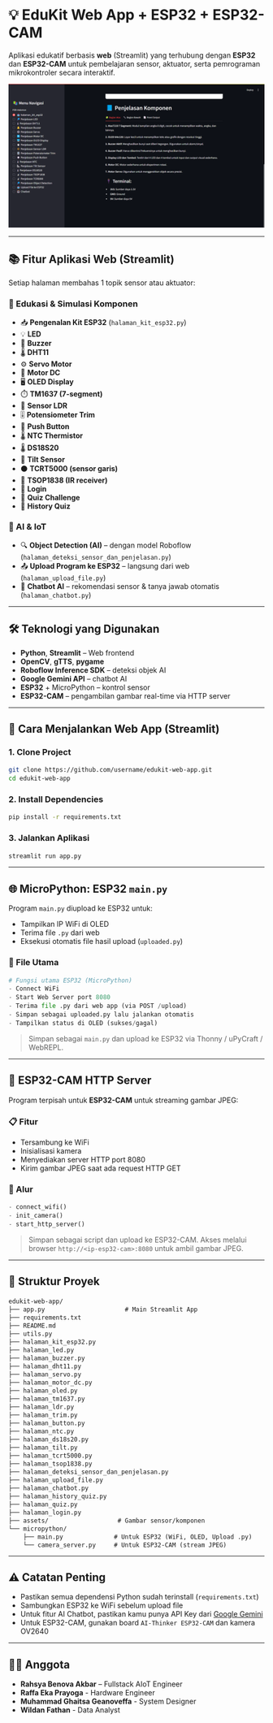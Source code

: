 # 💡 EduKit Web App + ESP32 + ESP32-CAM

Aplikasi edukatif berbasis **web** (Streamlit) yang terhubung dengan **ESP32** dan **ESP32-CAM** untuk pembelajaran sensor, aktuator, serta pemrograman mikrokontroler secara interaktif.

<p align="center">
  <img src="assets/tampilan_awal.png" alt="Tampilan Awal Web EduKit" width="700"/>
</p>

---

## 📚 Fitur Aplikasi Web (Streamlit)

Setiap halaman membahas 1 topik sensor atau aktuator:

### 🧠 Edukasi & Simulasi Komponen
- 📥 **Pengenalan Kit ESP32** (`halaman_kit_esp32.py`)
- 💡 **LED**
- 🔔 **Buzzer**
- 🌡️ **DHT11**
- ⚙️ **Servo Motor**
- 🔄 **Motor DC**
- 🖥️ **OLED Display**
- ⏱️ **TM1637 (7-segment)**
- 🔆 **Sensor LDR**
- 🎚 **Potensiometer Trim**
- 🔘 **Push Button**
- 🌡 **NTC Thermistor**
- 🌡 **DS18S20**
- 🎯 **Tilt Sensor**
- ⚫ **TCRT5000 (sensor garis)**
- 📡 **TSOP1838 (IR receiver)**
- 👤 **Login**
- 🧠 **Quiz Challenge**
- 📜 **History Quiz**

### 🤖 AI & IoT
- 🔍 **Object Detection (AI)** – dengan model Roboflow (`halaman_deteksi_sensor_dan_penjelasan.py`)
- 📤 **Upload Program ke ESP32** – langsung dari web (`halaman_upload_file.py`)
- 💬 **Chatbot AI** – rekomendasi sensor & tanya jawab otomatis (`halaman_chatbot.py`)

---

## 🛠️ Teknologi yang Digunakan

- **Python**, **Streamlit** – Web frontend
- **OpenCV**, **gTTS**, **pygame**
- **Roboflow Inference SDK** – deteksi objek AI
- **Google Gemini API** – chatbot AI
- **ESP32** + MicroPython – kontrol sensor
- **ESP32-CAM** – pengambilan gambar real-time via HTTP server

---

## 🚀 Cara Menjalankan Web App (Streamlit)

### 1. Clone Project

```bash
git clone https://github.com/username/edukit-web-app.git
cd edukit-web-app
```

### 2. Install Dependencies

```bash
pip install -r requirements.txt
```

### 3. Jalankan Aplikasi

```bash
streamlit run app.py
```

---

## 🌐 MicroPython: ESP32 `main.py`

Program `main.py` diupload ke ESP32 untuk:
- Tampilkan IP WiFi di OLED
- Terima file `.py` dari web
- Eksekusi otomatis file hasil upload (`uploaded.py`)

### 💾 File Utama
```python
# Fungsi utama ESP32 (MicroPython)
- Connect WiFi
- Start Web Server port 8080
- Terima file .py dari web app (via POST /upload)
- Simpan sebagai uploaded.py lalu jalankan otomatis
- Tampilkan status di OLED (sukses/gagal)
```

> Simpan sebagai `main.py` dan upload ke ESP32 via Thonny / uPyCraft / WebREPL.

---

## 📸 ESP32-CAM HTTP Server

Program terpisah untuk **ESP32-CAM** untuk streaming gambar JPEG:

### 📋 Fitur
- Tersambung ke WiFi
- Inisialisasi kamera
- Menyediakan server HTTP port 8080
- Kirim gambar JPEG saat ada request HTTP GET

### 🔁 Alur
```python
- connect_wifi()
- init_camera()
- start_http_server()
```

> Simpan sebagai script dan upload ke ESP32-CAM. Akses melalui browser `http://<ip-esp32-cam>:8080` untuk ambil gambar JPEG.

---

## 📁 Struktur Proyek

```
edukit-web-app/
├── app.py                      # Main Streamlit App
├── requirements.txt
├── README.md
├── utils.py
├── halaman_kit_esp32.py
├── halaman_led.py
├── halaman_buzzer.py
├── halaman_dht11.py
├── halaman_servo.py
├── halaman_motor_dc.py
├── halaman_oled.py
├── halaman_tm1637.py
├── halaman_ldr.py
├── halaman_trim.py
├── halaman_button.py
├── halaman_ntc.py
├── halaman_ds18s20.py
├── halaman_tilt.py
├── halaman_tcrt5000.py
├── halaman_tsop1838.py
├── halaman_deteksi_sensor_dan_penjelasan.py
├── halaman_upload_file.py
├── halaman_chatbot.py
├── halaman_history_quiz.py
├── halaman_quiz.py
├── halaman_login.py
├── assets/                   # Gambar sensor/komponen
└── micropython/
    ├── main.py              # Untuk ESP32 (WiFi, OLED, Upload .py)
    └── camera_server.py     # Untuk ESP32-CAM (stream JPEG)
```

---

## ⚠️ Catatan Penting

- Pastikan semua dependensi Python sudah terinstall (`requirements.txt`)
- Sambungkan ESP32 ke WiFi sebelum upload file
- Untuk fitur AI Chatbot, pastikan kamu punya API Key dari [Google Gemini](https://aistudio.google.com/app/apikey)
- Untuk ESP32-CAM, gunakan board `AI-Thinker ESP32-CAM` dan kamera OV2640

---

## 👨‍💻 Anggota

- **Rahsya Benova Akbar** – Fullstack AIoT Engineer
- **Raffa Eka Prayoga** - Hardware Engineer
- **Muhammad Ghaitsa Geanoveffa** - System Designer
- **Wildan Fathan** - Data Analyst
